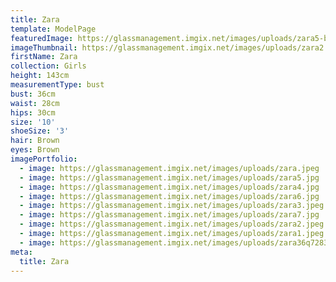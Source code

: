 ```yaml
---
title: Zara
template: ModelPage
featuredImage: https://glassmanagement.imgix.net/images/uploads/zara5-banner.jpg
imageThumbnail: https://glassmanagement.imgix.net/images/uploads/zara2.jpeg
firstName: Zara
collection: Girls
height: 143cm
measurementType: bust
bust: 36cm
waist: 28cm
hips: 30cm
size: '10'
shoeSize: '3'
hair: Brown
eyes: Brown
imagePortfolio:
  - image: https://glassmanagement.imgix.net/images/uploads/zara.jpeg
  - image: https://glassmanagement.imgix.net/images/uploads/zara5.jpg
  - image: https://glassmanagement.imgix.net/images/uploads/zara4.jpg
  - image: https://glassmanagement.imgix.net/images/uploads/zara6.jpg
  - image: https://glassmanagement.imgix.net/images/uploads/zara3.jpeg
  - image: https://glassmanagement.imgix.net/images/uploads/zara7.jpg
  - image: https://glassmanagement.imgix.net/images/uploads/zara2.jpeg
  - image: https://glassmanagement.imgix.net/images/uploads/zara1.jpeg
  - image: https://glassmanagement.imgix.net/images/uploads/zara36q7283456.jpg
meta:
  title: Zara
---
```


